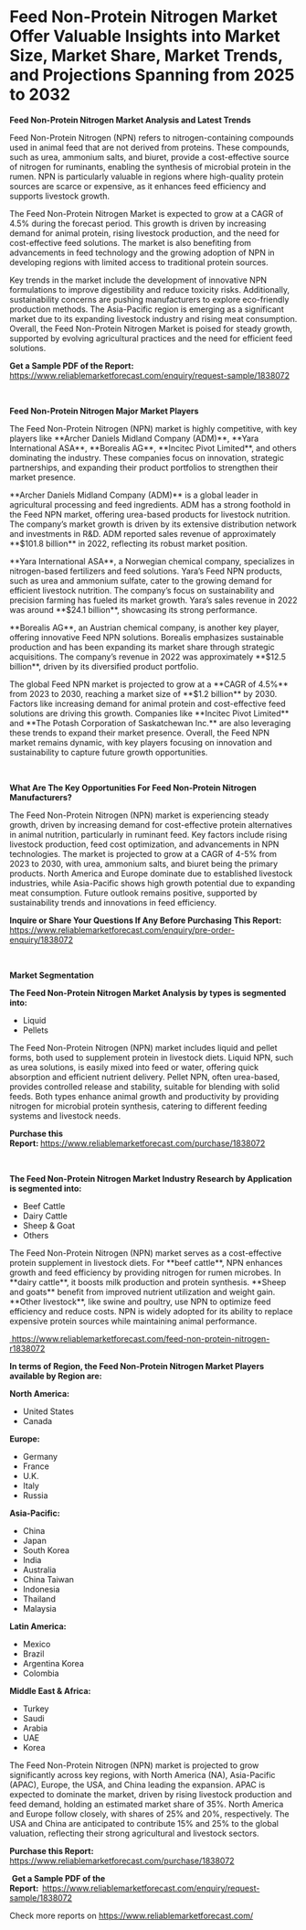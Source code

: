 <p><h1>Feed Non-Protein Nitrogen Market Offer Valuable Insights into Market Size, Market Share, Market Trends, and Projections Spanning from 2025 to 2032</h1></p><p><strong>Feed Non-Protein Nitrogen Market Analysis and Latest Trends</strong></p>
<p><p>Feed Non-Protein Nitrogen (NPN) refers to nitrogen-containing compounds used in animal feed that are not derived from proteins. These compounds, such as urea, ammonium salts, and biuret, provide a cost-effective source of nitrogen for ruminants, enabling the synthesis of microbial protein in the rumen. NPN is particularly valuable in regions where high-quality protein sources are scarce or expensive, as it enhances feed efficiency and supports livestock growth.</p><p>The Feed Non-Protein Nitrogen Market is expected to grow at a CAGR of 4.5% during the forecast period. This growth is driven by increasing demand for animal protein, rising livestock production, and the need for cost-effective feed solutions. The market is also benefiting from advancements in feed technology and the growing adoption of NPN in developing regions with limited access to traditional protein sources.</p><p>Key trends in the market include the development of innovative NPN formulations to improve digestibility and reduce toxicity risks. Additionally, sustainability concerns are pushing manufacturers to explore eco-friendly production methods. The Asia-Pacific region is emerging as a significant market due to its expanding livestock industry and rising meat consumption. Overall, the Feed Non-Protein Nitrogen Market is poised for steady growth, supported by evolving agricultural practices and the need for efficient feed solutions.</p></p>
<p><strong>Get a Sample PDF of the Report:&nbsp;</strong> <a href="https://www.reliablemarketforecast.com/enquiry/request-sample/1838072?utm_campaign=1893&utm_medium=2&utm_source=Github&utm_content=ia&utm_term=21012025&utm_id=feed-non-protein-nitrogen">https://www.reliablemarketforecast.com/enquiry/request-sample/1838072</a></p>
<p>&nbsp;</p>
<p><strong>Feed Non-Protein Nitrogen Major Market Players</strong></p>
<p><p>The Feed Non-Protein Nitrogen (NPN) market is highly competitive, with key players like **Archer Daniels Midland Company (ADM)**, **Yara International ASA**, **Borealis AG**, **Incitec Pivot Limited**, and others dominating the industry. These companies focus on innovation, strategic partnerships, and expanding their product portfolios to strengthen their market presence.</p><p>**Archer Daniels Midland Company (ADM)** is a global leader in agricultural processing and feed ingredients. ADM has a strong foothold in the Feed NPN market, offering urea-based products for livestock nutrition. The company’s market growth is driven by its extensive distribution network and investments in R&D. ADM reported sales revenue of approximately **$101.8 billion** in 2022, reflecting its robust market position.</p><p>**Yara International ASA**, a Norwegian chemical company, specializes in nitrogen-based fertilizers and feed solutions. Yara’s Feed NPN products, such as urea and ammonium sulfate, cater to the growing demand for efficient livestock nutrition. The company’s focus on sustainability and precision farming has fueled its market growth. Yara’s sales revenue in 2022 was around **$24.1 billion**, showcasing its strong performance.</p><p>**Borealis AG**, an Austrian chemical company, is another key player, offering innovative Feed NPN solutions. Borealis emphasizes sustainable production and has been expanding its market share through strategic acquisitions. The company’s revenue in 2022 was approximately **$12.5 billion**, driven by its diversified product portfolio.</p><p>The global Feed NPN market is projected to grow at a **CAGR of 4.5%** from 2023 to 2030, reaching a market size of **$1.2 billion** by 2030. Factors like increasing demand for animal protein and cost-effective feed solutions are driving this growth. Companies like **Incitec Pivot Limited** and **The Potash Corporation of Saskatchewan Inc.** are also leveraging these trends to expand their market presence. Overall, the Feed NPN market remains dynamic, with key players focusing on innovation and sustainability to capture future growth opportunities.</p></p>
<p>&nbsp;</p>
<p><strong>What Are The Key Opportunities For Feed Non-Protein Nitrogen Manufacturers?</strong></p>
<p><p>The Feed Non-Protein Nitrogen (NPN) market is experiencing steady growth, driven by increasing demand for cost-effective protein alternatives in animal nutrition, particularly in ruminant feed. Key factors include rising livestock production, feed cost optimization, and advancements in NPN technologies. The market is projected to grow at a CAGR of 4-5% from 2023 to 2030, with urea, ammonium salts, and biuret being the primary products. North America and Europe dominate due to established livestock industries, while Asia-Pacific shows high growth potential due to expanding meat consumption. Future outlook remains positive, supported by sustainability trends and innovations in feed efficiency.</p></p>
<p><strong>Inquire or Share Your Questions If Any Before Purchasing This Report:</strong> <a href="https://www.reliablemarketforecast.com/enquiry/pre-order-enquiry/1838072?utm_campaign=1893&utm_medium=2&utm_source=Github&utm_content=ia&utm_term=21012025&utm_id=feed-non-protein-nitrogen">https://www.reliablemarketforecast.com/enquiry/pre-order-enquiry/1838072</a></p>
<p>&nbsp;</p>
<p><strong>Market Segmentation</strong></p>
<p><strong>The Feed Non-Protein Nitrogen Market Analysis by types is segmented into:</strong></p>
<p><ul><li>Liquid</li><li>Pellets</li></ul></p>
<p><p>The Feed Non-Protein Nitrogen (NPN) market includes liquid and pellet forms, both used to supplement protein in livestock diets. Liquid NPN, such as urea solutions, is easily mixed into feed or water, offering quick absorption and efficient nutrient delivery. Pellet NPN, often urea-based, provides controlled release and stability, suitable for blending with solid feeds. Both types enhance animal growth and productivity by providing nitrogen for microbial protein synthesis, catering to different feeding systems and livestock needs.</p></p>
<p><strong>Purchase this Report:&nbsp;</strong><a href="https://www.reliablemarketforecast.com/purchase/1838072?utm_campaign=1893&utm_medium=2&utm_source=Github&utm_content=ia&utm_term=21012025&utm_id=feed-non-protein-nitrogen">https://www.reliablemarketforecast.com/purchase/1838072</a></p>
<p>&nbsp;</p>
<p><strong>The Feed Non-Protein Nitrogen Market Industry Research by Application is segmented into:</strong></p>
<p><ul><li>Beef Cattle</li><li>Dairy Cattle</li><li>Sheep & Goat</li><li>Others</li></ul></p>
<p><p>The Feed Non-Protein Nitrogen (NPN) market serves as a cost-effective protein supplement in livestock diets. For **beef cattle**, NPN enhances growth and feed efficiency by providing nitrogen for rumen microbes. In **dairy cattle**, it boosts milk production and protein synthesis. **Sheep and goats** benefit from improved nutrient utilization and weight gain. **Other livestock**, like swine and poultry, use NPN to optimize feed efficiency and reduce costs. NPN is widely adopted for its ability to replace expensive protein sources while maintaining animal performance.</p></p>
<p><a href="https://www.reliablemarketforecast.com/feed-non-protein-nitrogen-r1838072?utm_campaign=1893&utm_medium=2&utm_source=Github&utm_content=ia&utm_term=21012025&utm_id=feed-non-protein-nitrogen">&nbsp;https://www.reliablemarketforecast.com/feed-non-protein-nitrogen-r1838072</a></p>
<p><strong>In terms of Region, the Feed Non-Protein Nitrogen Market Players available by Region are:</strong></p>
<p>
    <p> <strong> North America: </strong>
        <ul>
            <li>United States</li>
            <li>Canada</li>
        </ul>
        </p> 
    <p> <strong> Europe: </strong>
        <ul>
            <li>Germany</li>
            <li>France</li>
            <li>U.K.</li>
            <li>Italy</li>
            <li>Russia</li>
        </ul>
        </p> 
    <p> <strong> Asia-Pacific: </strong>
        <ul>
            <li>China</li>
            <li>Japan</li>
            <li>South Korea</li>
            <li>India</li>
            <li>Australia</li>
            <li>China Taiwan</li>
            <li>Indonesia</li>
            <li>Thailand</li>
            <li>Malaysia</li>
        </ul>
        </p> 
    <p> <strong> Latin America: </strong>
        <ul>
            <li>Mexico</li>
            <li>Brazil</li>
            <li>Argentina Korea</li>
            <li>Colombia</li>
        </ul>
        </p> 
    <p> <strong> Middle East & Africa: </strong>
        <ul>
            <li>Turkey</li>
            <li>Saudi</li>
            <li>Arabia</li>
            <li>UAE</li>
            <li>Korea</li>
        </ul>
    </p>
    </p>
<p><p>The Feed Non-Protein Nitrogen (NPN) market is projected to grow significantly across key regions, with North America (NA), Asia-Pacific (APAC), Europe, the USA, and China leading the expansion. APAC is expected to dominate the market, driven by rising livestock production and feed demand, holding an estimated market share of 35%. North America and Europe follow closely, with shares of 25% and 20%, respectively. The USA and China are anticipated to contribute 15% and 25% to the global valuation, reflecting their strong agricultural and livestock sectors.</p></p>
<p><strong>Purchase this Report: </strong><a href="https://www.reliablemarketforecast.com/purchase/1838072?utm_campaign=1893&utm_medium=2&utm_source=Github&utm_content=ia&utm_term=21012025&utm_id=feed-non-protein-nitrogen">https://www.reliablemarketforecast.com/purchase/1838072</a></p>
<p>&nbsp;<strong>Get a Sample PDF of the Report:&nbsp;&nbsp;</strong><a href="https://www.reliablemarketforecast.com/enquiry/request-sample/1838072?utm_campaign=1893&utm_medium=2&utm_source=Github&utm_content=ia&utm_term=21012025&utm_id=feed-non-protein-nitrogen">https://www.reliablemarketforecast.com/enquiry/request-sample/1838072</a></p>
<p><strong></strong></p>
<p>Check more reports on <a href="https://www.reliablemarketforecast.com/?utm_campaign=1893&utm_medium=2&utm_source=Github&utm_content=ia&utm_term=21012025&utm_id=feed-non-protein-nitrogen">https://www.reliablemarketforecast.com/</a></p>